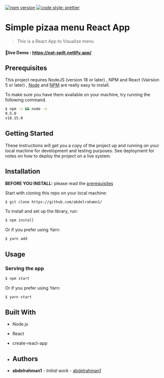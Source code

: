 [![npm version](https://badge.fury.io/js/angular2-expandable-list.svg)](https://badge.fury.io/js/angular2-expandable-list)
[![code style: prettier](https://img.shields.io/badge/code_style-prettier-ff69b4.svg?style=flat-square)](https://github.com/prettier/prettier)

# Simple pizaa menu React App
> This is a React App to Visualize menu



#### 🌟live Demo :  https://eat-spilt.netlify.app/







## Prerequisites
 This project requires NodeJS (version 18 or later) , NPM and React (Vairsion 5 or later) 
 , [Node](http://nodejs.org/) and [NPM](https://npmjs.org/) are really easy to install.

To make sure you have them available on your machine,
try running the following command.

```sh
$ npm -v && node -v
9.5.0
v18.15.0
```






## Getting Started

These instructions will get you a copy of the project up and running on your local machine for development and testing purposes. See deployment for notes on how to deploy the project on a live system.

## Installation

**BEFORE YOU INSTALL:** please read the [prerequisites](#prerequisites)

Start with cloning this repo on your local machine:

```sh
$ git clone https://github.com/abdelrahamn1/
```

To install and set up the library, run:

```sh
$ npm install
```

Or if you prefer using Yarn:

```sh
$ yarn add
```


## Usage

### Serving the app

```sh
$ npm start
```

Or if you prefer using Yarn:

```sh
$ yarn start
```

## Built With
* Node.js 
* React
* create-react-app

* ## Authors

* **abdelrahman1** - *Initial work* - [abdelrahman1](https://github.com/abdelrahman1)
